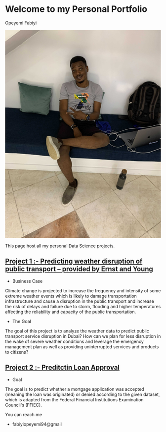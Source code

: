 # Welcome to my Personal Portfolio 
Opeyemi Fabiyi

![](/images/Image%20from%20iOS%20(2).jpg)

This page host all my personal Data Science projects.

## [Project 1 :- Predicting weather disruption of public transport – provided by Ernst and Young](https://fabiyiopeyemi94.medium.com/datathon2020-predicting-weather-disruption-of-public-transport-86373a19e6bc)

+ Business Case

Climate change is projected to increase the frequency and intensity of some extreme weather events which is likely to damage transportation infrastructure and cause a disruption in the public transport and increase the risk of delays and failure due to storm, flooding and higher temperatures affecting the reliability and capacity of the public transportation.

- The Goal

The goal of this project is to analyze the weather data to predict public transport service disruption in Dubai? How can we plan for less disruption in the wake of severe weather conditions and leverage the emergency management plan as well as providing uninterrupted services and products to citizens?
 

## [Project 2 :- Preditctin Loan Approval](https://github.com/Opiano1/Mortgage-Approval-Loan-Prediction)

+  Goal 

The goal is to predict whether a mortgage application was accepted (meaning the loan was originated) or denied according to the given dataset, which is adapted from the Federal Financial Institutions Examination Council's (FFIEC).
 

You can reach me 

+ fabiyiopeyemi94@gmail

